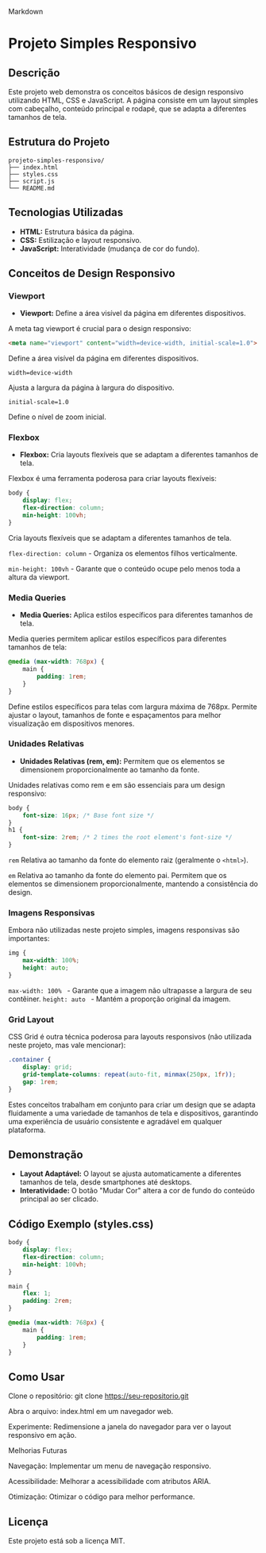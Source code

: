 Markdown
# Projeto Simples Responsivo

## Descrição

Este projeto web demonstra os conceitos básicos de design responsivo utilizando HTML, CSS e JavaScript. A página consiste em um layout simples com cabeçalho, conteúdo principal e rodapé, que se adapta a diferentes tamanhos de tela.

## Estrutura do Projeto

```
projeto-simples-responsivo/
├── index.html
├── styles.css
├── script.js
└── README.md
```

## Tecnologias Utilizadas
* **HTML:** Estrutura básica da página.
* **CSS:** Estilização e layout responsivo.
* **JavaScript:** Interatividade (mudança de cor do fundo).

## Conceitos de Design Responsivo

### Viewport
* **Viewport:** Define a área visível da página em diferentes dispositivos.

A meta tag viewport é crucial para o design responsivo:

```html
<meta name="viewport" content="width=device-width, initial-scale=1.0">
```

Define a área visível da página em diferentes dispositivos.

```
width=device-width
```

Ajusta a largura da página à largura do dispositivo.

```
initial-scale=1.0
```

Define o nível de zoom inicial.

### Flexbox

* **Flexbox:** Cria layouts flexíveis que se adaptam a diferentes tamanhos de tela.

Flexbox é uma ferramenta poderosa para criar layouts flexíveis:

```css
body {
    display: flex;
    flex-direction: column;
    min-height: 100vh;
}
```
Cria layouts flexíveis que se adaptam a diferentes tamanhos de tela.

```flex-direction: column``` - Organiza os elementos filhos verticalmente.

```min-height: 100vh``` - Garante que o conteúdo ocupe pelo menos toda a altura da viewport.


### Media Queries 

* **Media Queries:** Aplica estilos específicos para diferentes tamanhos de tela.

Media queries permitem aplicar estilos específicos para diferentes tamanhos de tela:

```css
@media (max-width: 768px) {
    main {
        padding: 1rem;
    }
}
```
Define estilos específicos para telas com largura máxima de 768px.
Permite ajustar o layout, tamanhos de fonte e espaçamentos para melhor visualização em dispositivos menores.

### Unidades Relativas

* **Unidades Relativas (rem, em):** Permitem que os elementos se dimensionem proporcionalmente ao tamanho da fonte.

Unidades relativas como rem e em são essenciais para um design responsivo:

```css
body {
    font-size: 16px; /* Base font size */
}
h1 {
    font-size: 2rem; /* 2 times the root element's font-size */
}
```
```rem```
Relativa ao tamanho da fonte do elemento raiz (geralmente o ```<html>```).

```em```
Relativa ao tamanho da fonte do elemento pai.
Permitem que os elementos se dimensionem proporcionalmente, mantendo a consistência do design.

### Imagens Responsivas
Embora não utilizadas neste projeto simples, imagens responsivas são importantes:
``` css
img {
    max-width: 100%;
    height: auto;
}
```
```max-width: 100% ``` - Garante que a imagem não ultrapasse a largura de seu contêiner.
```height: auto ``` -  Mantém a proporção original da imagem.

### Grid Layout

CSS Grid é outra técnica poderosa para layouts responsivos (não utilizada neste projeto, mas vale mencionar):

```css
.container {
    display: grid;
    grid-template-columns: repeat(auto-fit, minmax(250px, 1fr));
    gap: 1rem;
}
```

Estes conceitos trabalham em conjunto para criar um design que se adapta fluidamente a uma variedade de tamanhos de tela e dispositivos, garantindo uma experiência de usuário consistente e agradável em qualquer plataforma.



## Demonstração
* **Layout Adaptável:** O layout se ajusta automaticamente a diferentes tamanhos de tela, desde smartphones até desktops.
* **Interatividade:** O botão "Mudar Cor" altera a cor de fundo do conteúdo principal ao ser clicado.

## Código Exemplo (styles.css)
```css
body {
    display: flex;
    flex-direction: column;
    min-height: 100vh;
}

main {
    flex: 1;
    padding: 2rem;
}

@media (max-width: 768px) {
    main {
        padding: 1rem;
    }
}
```

## Como Usar
Clone o repositório: git clone https://seu-repositorio.git

Abra o arquivo: index.html em um navegador web.

Experimente: Redimensione a janela do navegador para ver o layout responsivo em ação.

Melhorias Futuras

Navegação: Implementar um menu de navegação 
responsivo.

Acessibilidade: Melhorar a acessibilidade com atributos ARIA.

Otimização: Otimizar o código para melhor performance.

## Licença
Este projeto está sob a licença MIT.